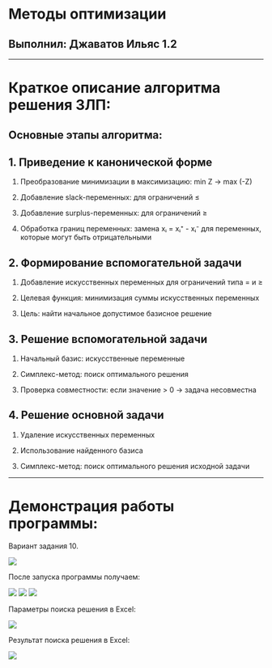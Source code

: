 # Методы оптимизации
## Выполнил: Джаватов Ильяс 1.2

-------------------------------------------------------

# Краткое описание алгоритма решения ЗЛП:
## Основные этапы алгоритма:
## 1. Приведение к канонической форме
1. Преобразование минимизации в максимизацию: min Z → max (-Z)

2. Добавление slack-переменных: для ограничений ≤

3. Добавление surplus-переменных: для ограничений ≥

4. Обработка границ переменных: замена xᵢ = xᵢ⁺ - xᵢ⁻ для переменных, которые могут быть отрицательными

## 2. Формирование вспомогательной задачи
1. Добавление искусственных переменных для ограничений типа = и ≥

2. Целевая функция: минимизация суммы искусственных переменных

3. Цель: найти начальное допустимое базисное решение

## 3. Решение вспомогательной задачи
1. Начальный базис: искусственные переменные

2. Симплекс-метод: поиск оптимального решения

3. Проверка совместности: если значение > 0 → задача несовместна

## 4. Решение основной задачи
1. Удаление искусственных переменных

2. Использование найденного базиса

3. Симплекс-метод: поиск оптимального решения исходной задачи

--------------------------------------------------------------

# Демонстрация работы программы:
Вариант задания 10.

![](./screenshots/photo_2025-10-28_14-57-05.jpg)

После запуска программы получаем:

![](./screenshots/photo_2025-10-28_14-42-33.jpg)
![](./screenshots/photo_2025-10-28_14-42-46.jpg)
![](./screenshots/photo_2025-10-28_14-42-58.jpg)

Параметры поиска решения в Excel:

![](./screenshots/photo_2025-10-28_14-45-10.jpg)

Результат поиска решения в Excel:

![](./screenshots/photo_2025-10-28_14-45-20.jpg)
